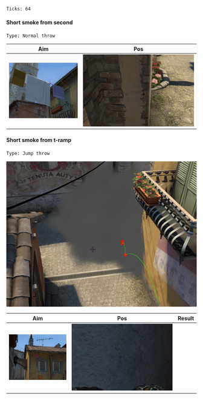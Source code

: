 ```
Ticks: 64
```
#### Short smoke from second
```
Type: Normal throw
```

| Aim| Pos |
|----|-----|
| ![](inferno-aim-2mid-short-smoke.png) | ![](inferno-pos-2mid-short-smoke.png) |

#### Short smoke from t-ramp
```
Type: Jump throw
```

![](inferno-result-mid-short-smoke.png)

| Aim | Pos | Result | 
|----|-----| ---- |
| ![](inferno-aim-mid-short-smoke.png) | ![](inferno-pos-mid-short-smoke.png) | | ![](inferno-result-mid-short-smoke.png) | 
